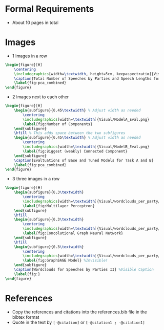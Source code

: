 # Formal Requirements 
- About 10 pages in total 

# Images 
- 1 Images in a row
``` Latex
\begin{figure}[H]
    \centering
    \includegraphics[width=\textwidth, height=5cm, keepaspectratio]{Visual/Distributions.png}
    \caption{Total Number of Speeches by Parties and Speech Lengths for all Parties}
    \label{fig:pca_combined}
\end{figure}
```

- 2 Images next to each other 
``` Latex
\begin{figure}[H]
    \begin{subfigure}{0.45\textwidth} % Adjust width as needed
        \centering
        \includegraphics[width=\textwidth]{Visual/ModelA_Eval.png}
        \label{fig:Number of Components}
    \end{subfigure}
    \hfill % This adds space between the two subfigures
    \begin{subfigure}{0.45\textwidth} % Adjust width as needed
        \centering
        \includegraphics[width=\textwidth]{Visual/ModelB_Eval.png}
        \label{fig:Biggest (weakly) Connected Component}
    \end{subfigure}
    \caption{Evaltuations of Base and Tuned Models for Task A and B}
    \label{fig:pca_combined}
\end{figure}
```

- 3 three images in a row 
``` Latex
\begin{figure}[H]
    \begin{subfigure}{0.3\textwidth} 
        \centering
        \includegraphics[width=\textwidth]{Visual/wordclouds_per_party/wordcloud_NEOS.png} %Path to images 
        \label{fig:Multilayer Perceptron}
    \end{subfigure}
    \hfill 
    \begin{subfigure}{0.3\textwidth} 
        \centering
        \includegraphics[width=\textwidth]{Visual/wordclouds_per_party/wordcloud_ÖVP.png}
        \label{fig:Concolutional Graph Neural Network}
    \end{subfigure}
    \hfill 
    \begin{subfigure}{0.3\textwidth} 
        \centering
        \includegraphics[width=\textwidth]{Visual/wordclouds_per_party/wordcloud_SPÖ.png}
        \label{fig:GraphSAGE Model} %Invisible! 
    \end{subfigure}
    \caption{Wordclouds for Speeches by Parties II} %Visible Caption 
    \label{fig:}
\end{figure}
```

# References
- Copy the references and citations into the references.bib file in the bibtex format
- Quote in the text by `[-@citation]` or `[-@citation1 ; -@citation1]`